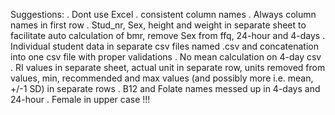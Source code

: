 Suggestions:
. Dont use Excel
. consistent column names
. Always column names in first row
. Stud_nr, Sex, height and weight in separate sheet to facilitate auto calculation of bmr, remove Sex from ffq, 24-hour and 4-days
. Individual student data in separate csv files named <student no.>.csv and concatenation into one csv file with proper validations
. No mean calculation on 4-day csv
. RI values in separate sheet, actual unit in separate row, units removed from values, min, recommended and max values (and possibly more i.e. mean, +/-1 SD) in separate rows
. B12 and Folate names messed up in 4-days and 24-hour
. Female in upper case !!!




